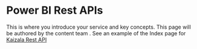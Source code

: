 # Power BI Rest APIs

This is where you introduce your service and key concepts.
This page will be authored by the content team .
See an example of the Index page for [Kaizala Rest API](https://review.docs.microsoft.com/en-us/rest/kaizala/?branch=master)  